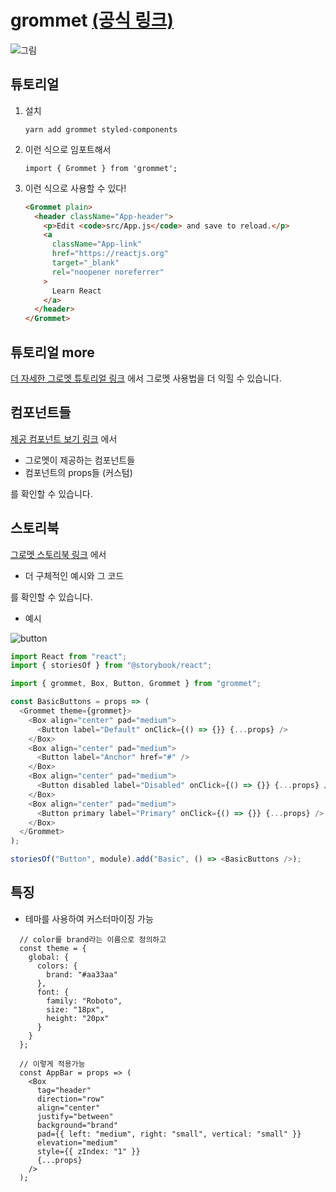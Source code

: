 # grommet [(공식 링크)](https://v2.grommet.io/)

![그림](https://trello-attachments.s3.amazonaws.com/5e1bc202db7fa64ef4e965c4/5e39387f87dc0c300f09f54c/6168443744a143c9fd7b1b9d2c725df0/image.png)

## 튜토리얼

1. 설치
   ```
   yarn add grommet styled-components
   ```
2. 이런 식으로 임포트해서
   ```
   import { Grommet } from 'grommet';
   ```
3. 이런 식으로 사용할 수 있다!

   ```html
   <Grommet plain>
     <header className="App-header">
       <p>Edit <code>src/App.js</code> and save to reload.</p>
       <a
         className="App-link"
         href="https://reactjs.org"
         target="_blank"
         rel="noopener noreferrer"
       >
         Learn React
       </a>
     </header>
   </Grommet>
   ```

## 튜토리얼 more

[더 자세한 그로멧 튜토리얼 링크](https://github.com/grommet/grommet-starter-new-app) 에서
그로멧 사용법을 더 익힐 수 있습니다.

## 컴포넌트들

[제공 컴포넌트 보기 링크](https://v2.grommet.io/components) 에서

- 그로멧이 제공하는 컴포넌트들
- 컴포넌트의 props들 (커스텀)

를 확인할 수 있습니다.

## 스토리북

[그로멧 스토리북 링크](https://storybook.grommet.io/?path=/story/all--all) 에서

- 더 구체적인 예시와 그 코드

를 확인할 수 있습니다.

- 예시

![button](https://trello-attachments.s3.amazonaws.com/5e39387f87dc0c300f09f54c/726x658/3fee98513749fc5bdc39e6a5b8f471eb/image.png)

```js
import React from "react";
import { storiesOf } from "@storybook/react";

import { grommet, Box, Button, Grommet } from "grommet";

const BasicButtons = props => (
  <Grommet theme={grommet}>
    <Box align="center" pad="medium">
      <Button label="Default" onClick={() => {}} {...props} />
    </Box>
    <Box align="center" pad="medium">
      <Button label="Anchor" href="#" />
    </Box>
    <Box align="center" pad="medium">
      <Button disabled label="Disabled" onClick={() => {}} {...props} />
    </Box>
    <Box align="center" pad="medium">
      <Button primary label="Primary" onClick={() => {}} {...props} />
    </Box>
  </Grommet>
);

storiesOf("Button", module).add("Basic", () => <BasicButtons />);
```

## 특징

- 테마를 사용하여 커스터마이징 가능

```
  // color를 brand라는 이름으로 정의하고
  const theme = {
    global: {
      colors: {
        brand: "#aa33aa"
      },
      font: {
        family: "Roboto",
        size: "18px",
        height: "20px"
      }
    }
  };

  // 이렇게 적용가능
  const AppBar = props => (
    <Box
      tag="header"
      direction="row"
      align="center"
      justify="between"
      background="brand"
      pad={{ left: "medium", right: "small", vertical: "small" }}
      elevation="medium"
      style={{ zIndex: "1" }}
      {...props}
    />
  );


```
